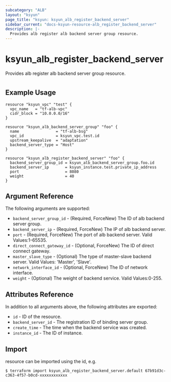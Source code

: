 ```yaml
---
subcategory: "ALB"
layout: "ksyun"
page_title: "ksyun: ksyun_alb_register_backend_server"
sidebar_current: "docs-ksyun-resource-alb_register_backend_server"
description: |-
  Provides alb register alb backend server group resource.
---
```


# ksyun_alb_register_backend_server

Provides alb register alb backend server group resource.

#

## Example Usage

```hcl
resource "ksyun_vpc" "test" {
  vpc_name   = "tf-alb-vpc"
  cidr_block = "10.0.0.0/16"
}

resource "ksyun_alb_backend_server_group" "foo" {
  name                = "tf-alb-bsg"
  vpc_id              = ksyun_vpc.test.id
  upstream_keepalive  = "adaptation"
  backend_server_type = "Host"
}

resource "ksyun_alb_register_backend_server" "foo" {
  backend_server_group_id = ksyun_alb_backend_server_group.foo.id
  backend_server_ip       = ksyun_instance.test.private_ip_address
  port                    = 8080
  weight                  = 40
}
```

## Argument Reference

The following arguments are supported:

* `backend_server_group_id` - (Required, ForceNew) The ID of alb backend server group.
* `backend_server_ip` - (Required, ForceNew) The IP of alb backend server.
* `port` - (Required, ForceNew) The port of alb backend server. Valid Values:1-65535.
* `direct_connect_gateway_id` - (Optional, ForceNew) The ID of direct connect gateway.
* `master_slave_type` - (Optional) The type of master-slave backend server. Valid Values: 'Master', 'Slave'.
* `network_interface_id` - (Optional, ForceNew) The ID of network interface.
* `weight` - (Optional) The weight of backend service. Valid Values:0-255.

## Attributes Reference

In addition to all arguments above, the following attributes are exported:

* `id` - ID of the resource.
* `backend_server_id` - The registration ID of binding server group.
* `create_time` - The time when the backend service was created.
* `instance_id` - The ID of instance.


## Import

resource can be imported using the id, e.g.

```
$ terraform import ksyun_alb_register_backend_server.default 67b91d3c-c363-4f57-b0cd-xxxxxxxxxxxx
```

